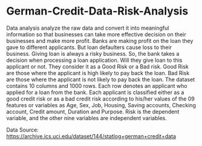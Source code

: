 # German-Credit-Data-Risk-Analysis
Data analysis analyze the raw data and convert it into meaningful information so that businesses can take more effective decision on their businesses and make more profit.
Banks are making profit on the loan they gave to different applicants. But loan defaulters cause loss to their business. Giving loan is always a risky business. So, the bank takes a decision when processing a loan application. Will they give loan to this applicant or not. They consider it as a Good Risk or a Bad risk.
Good Risk are those where the applicant is high likely to pay back the loan.
Bad Risk are those where the applicant is not likely to pay back the loan.
The dataset contains 10 columns and 1000 rows. Each row denotes an applicant who applied for a loan from the bank. Each applicant is classified either as a good credit risk or as a bad credit risk according to his/her values of the 09 features or variables as Age, Sex, Job, Housing, Saving accounts, Checking account, Credit amount, Duration and Purpose. Risk is the dependent variable, and the other nine variables are independent variables.

Data Source: https://archive.ics.uci.edu/dataset/144/statlog+german+credit+data
